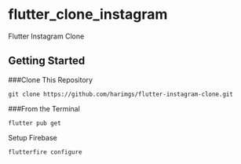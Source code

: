 # flutter_clone_instagram

Flutter Instagram Clone

## Getting Started

###Clone This Repository
```
git clone https://github.com/harimgs/flutter-instagram-clone.git
```

###From the Terminal
```
flutter pub get
```

Setup Firebase 
```
flutterfire configure
```

